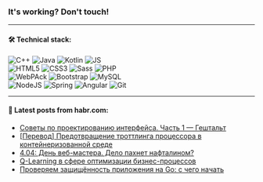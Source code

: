 ### It's working? Don't touch!

---

#### 🛠️ Technical stack:

![C++](https://img.shields.io/badge/C++-informational?logo=c%2B%2B&style=flat&logoColor=white&color=9C033A)
![Java](https://img.shields.io/badge/Java-informational?logo=java&style=flat&logoColor=white&color=007396)
![Kotlin](https://img.shields.io/badge/Kotlin-informational?logo=Kotlin&style=flat&logoColor=white&color=0095D5)
![JS](https://img.shields.io/badge/JS-informational?logo=javaScript&style=flat&logoColor=black&color=F7Df1E) <br>
![HTML5](https://img.shields.io/badge/HTML5-informational?logo=html5&style=flat&logoColor=white&color=E34F26)
![CSS3](https://img.shields.io/badge/CSS3-informational?logo=css3&style=flat&logoColor=white&color=157286)
![Sass](https://img.shields.io/badge/Saas-informational?logo=sass&style=flat&logoColor=white&color=hotpink)
![PHP](https://img.shields.io/badge/PHP-informational?logo=php&style=flat&logoColor=white&color=777BB4) <br>
![WebPAck](https://img.shields.io/badge/WebPack-informational?logo=webPack&style=flat&logoColor=white&color=FF6F00)
![Bootstrap](https://img.shields.io/badge/Bootstrap-informational?logo=Bootstrap&style=flat&logoColor=white&color=7952B3)
![MySQL](https://img.shields.io/badge/MySQL-informational?logo=MySQL&style=flat&logoColor=white&color=00f) <br>
![NodeJS](https://img.shields.io/badge/NodeJS-informational?logo=node.js&style=flat&logoColor=white&color=43853D)
![Spring](https://img.shields.io/badge/Spring-informational?logo=Spring&style=flat&logoColor=white&color=0A9EDC)
![Angular](https://img.shields.io/badge/Vue-informational?logo=vue.js&style=flat&logoColor=white&color=red)
![Git](https://img.shields.io/badge/Git-informational?logo=git&style=flat&logoColor=white&color=darkorange)

___

#### 💬 Latest posts from habr.com:

<!-- BLOG-POST-LIST:START -->
- [Советы по проектированию интерфейса. Часть 1 — Гештальт](https://habr.com/ru/post/658851/?utm_source=habrahabr&utm_medium=rss&utm_campaign=658851)
- [[Перевод] Предотвращение троттлинга процессора в контейнеризованной среде](https://habr.com/ru/post/658309/?utm_source=habrahabr&utm_medium=rss&utm_campaign=658309)
- [4.04: День веб-мастера. Дело пахнет нафталином?](https://habr.com/ru/post/658821/?utm_source=habrahabr&utm_medium=rss&utm_campaign=658821)
- [Q-Learning в сфере оптимизации бизнес-процессов](https://habr.com/ru/post/658909/?utm_source=habrahabr&utm_medium=rss&utm_campaign=658909)
- [Проверяем защищённость приложения на Go: с чего начать](https://habr.com/ru/post/658569/?utm_source=habrahabr&utm_medium=rss&utm_campaign=658569)
<!-- BLOG-POST-LIST:END -->
